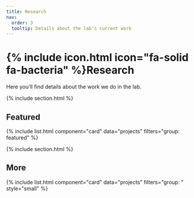 ```yaml
---
title: Research
nav:
  order: 3
  tooltip: Details about the lab's current work
---
```


# {% include icon.html icon="fa-solid fa-bacteria" %}Research

Here you'll find details about the work we do in the lab.

{% include section.html %}

## Featured

{% include list.html component="card" data="projects" filters="group: featured" %}

{% include section.html %}

## More

{% include list.html component="card" data="projects" filters="group: " style="small" %}
